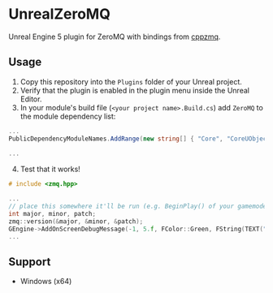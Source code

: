 # UnrealZeroMQ
Unreal Engine 5 plugin for ZeroMQ with bindings from [cppzmq](https://github.com/zeromq/cppzmq).

## Usage
1. Copy this repository into the `Plugins` folder of your Unreal project.
2. Verify that the plugin is enabled in the plugin menu inside the Unreal Editor.
3. In your module's build file (`<your project name>.Build.cs`) add `ZeroMQ` to the module dependency list:
```c#
...
PublicDependencyModuleNames.AddRange(new string[] { "Core", "CoreUObject", "Engine", "InputCore", "ZeroMQ" });
                                                                                     // add this! ^^^^^^^^
...
```
4. Test that it works!
```cpp
# include <zmq.hpp>

...
// place this somewhere it'll be run (e.g. BeginPlay() of your gamemode or similar)
int major, minor, patch;
zmq::version(&major, &minor, &patch);
GEngine->AddOnScreenDebugMessage(-1, 5.f, FColor::Green, FString(TEXT("ZeroMQ version: v")) + FString::FromInt(major) + FString::Printf(TEXT(".")) + FString::FromInt(minor) + FString::Printf(TEXT(".")) + FString::FromInt(patch));
...

```

## Support
* Windows (x64)
